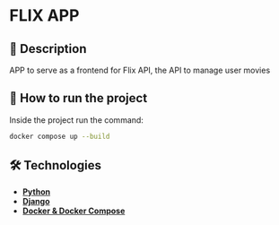 # FLIX APP

## 📔 Description

APP to serve as a frontend for Flix API, the API to manage user movies

## 🚀 How to run the project

Inside the project run the command:

```bash
docker compose up --build
```

## 🛠 Technologies

-   **[Python](https://www.python.org/)**
-   **[Django](https://www.djangoproject.com/)**
-   **[Docker & Docker Compose](https://www.docker.com/)**